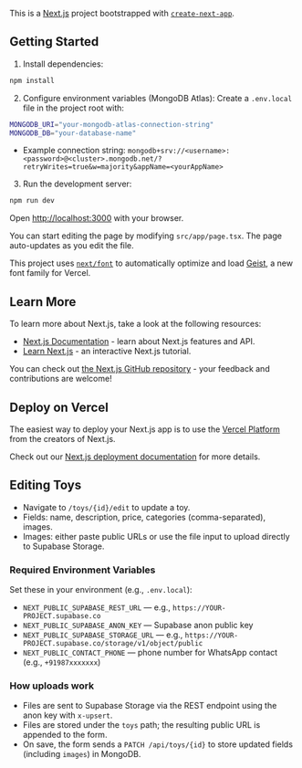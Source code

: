 This is a [Next.js](https://nextjs.org) project bootstrapped with [`create-next-app`](https://nextjs.org/docs/app/api-reference/cli/create-next-app).

## Getting Started

1. Install dependencies:

```bash
npm install
```

2. Configure environment variables (MongoDB Atlas):
   Create a `.env.local` file in the project root with:

```bash
MONGODB_URI="your-mongodb-atlas-connection-string"
MONGODB_DB="your-database-name"
```

- Example connection string:
  `mongodb+srv://<username>:<password>@<cluster>.mongodb.net/?retryWrites=true&w=majority&appName=<yourAppName>`

3. Run the development server:

```bash
npm run dev
```

Open [http://localhost:3000](http://localhost:3000) with your browser.

You can start editing the page by modifying `src/app/page.tsx`. The page auto-updates as you edit the file.

This project uses [`next/font`](https://nextjs.org/docs/app/building-your-application/optimizing/fonts) to automatically optimize and load [Geist](https://vercel.com/font), a new font family for Vercel.

## Learn More

To learn more about Next.js, take a look at the following resources:

- [Next.js Documentation](https://nextjs.org/docs) - learn about Next.js features and API.
- [Learn Next.js](https://nextjs.org/learn) - an interactive Next.js tutorial.

You can check out [the Next.js GitHub repository](https://github.com/vercel/next.js) - your feedback and contributions are welcome!

## Deploy on Vercel

The easiest way to deploy your Next.js app is to use the [Vercel Platform](https://vercel.com/new?utm_medium=default-template&filter=next.js&utm_source=create-next-app&utm_campaign=create-next-app-readme) from the creators of Next.js.

Check out our [Next.js deployment documentation](https://nextjs.org/docs/app/building-your-application/deploying) for more details.

## Editing Toys

- Navigate to `/toys/{id}/edit` to update a toy.
- Fields: name, description, price, categories (comma-separated), images.
- Images: either paste public URLs or use the file input to upload directly to Supabase Storage.

### Required Environment Variables

Set these in your environment (e.g., `.env.local`):

- `NEXT_PUBLIC_SUPABASE_REST_URL` — e.g., `https://YOUR-PROJECT.supabase.co`
- `NEXT_PUBLIC_SUPABASE_ANON_KEY` — Supabase anon public key
- `NEXT_PUBLIC_SUPABASE_STORAGE_URL` — e.g., `https://YOUR-PROJECT.supabase.co/storage/v1/object/public`
- `NEXT_PUBLIC_CONTACT_PHONE` — phone number for WhatsApp contact (e.g., `+91987xxxxxxx`)

### How uploads work

- Files are sent to Supabase Storage via the REST endpoint using the anon key with `x-upsert`.
- Files are stored under the `toys` path; the resulting public URL is appended to the form.
- On save, the form sends a `PATCH /api/toys/{id}` to store updated fields (including `images`) in MongoDB.
